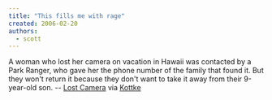 ```yaml
---
title: "This fills me with rage"
created: 2006-02-20
authors: 
  - scott
---
```


A woman who lost her camera on vacation in Hawaii was contacted by a Park Ranger, who gave her the phone number of the family that found it. But they won't return it because they don't want to take it away from their 9-year-old son. -- [Lost Camera](http://lostcamera.blogspot.com/2006/02/camera-unlost-but-not-quite-found.html) via [Kottke](http://kottke.org/)
